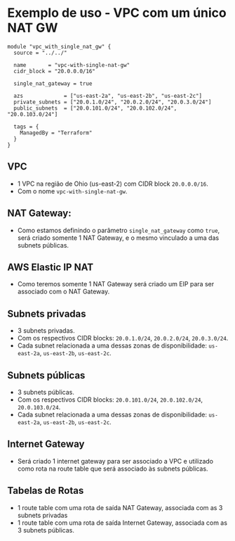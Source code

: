 # Exemplo de uso - VPC com um único NAT GW

```hcl
module "vpc_with_single_nat_gw" {
  source = "../../"

  name       = "vpc-with-single-nat-gw"
  cidr_block = "20.0.0.0/16"

  single_nat_gateway = true

  azs             = ["us-east-2a", "us-east-2b", "us-east-2c"]
  private_subnets = ["20.0.1.0/24", "20.0.2.0/24", "20.0.3.0/24"]
  public_subnets  = ["20.0.101.0/24", "20.0.102.0/24", "20.0.103.0/24"]

  tags = {
    ManagedBy = "Terraform"
  }
}
```

## VPC

- 1 VPC na região de Ohio (us-east-2) com CIDR block `20.0.0.0/16`.
- Com o nome `vpc-with-single-nat-gw`.

## NAT Gateway:
- Como estamos definindo o parâmetro `single_nat_gateway` como `true`, será criado somente 1 NAT Gateway,
  e o mesmo vinculado a uma das subnets públicas.
 
## AWS Elastic IP NAT
- Como teremos somente 1 NAT Gateway será criado um EIP para ser associado com o NAT Gateway.

## Subnets privadas

- 3 subnets privadas.
- Com os respectivos CIDR blocks: `20.0.1.0/24`, `20.0.2.0/24`, `20.0.3.0/24`.
- Cada subnet relacionada a uma dessas zonas de disponibilidade: `us-east-2a`, `us-east-2b`, `us-east-2c`.

## Subnets públicas

- 3 subnets públicas.
- Com os respectivos CIDR blocks: `20.0.101.0/24`, `20.0.102.0/24`, `20.0.103.0/24`.
- Cada subnet relacionada a uma dessas zonas de disponibilidade: `us-east-2a`, `us-east-2b`, `us-east-2c`.

## Internet Gateway
- Será criado 1 internet gateway para ser associado a VPC
  e utilizado como rota na route table que será associado às subnets públicas.

## Tabelas de Rotas

- 1 route table com uma rota de saída NAT Gateway, associada com as 3 subnets privadas
- 1 route table com uma rota de saída Internet Gateway, associada com as 3 subnets públicas.
 